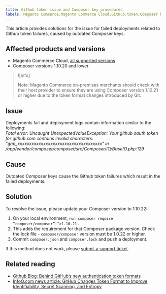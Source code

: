 ```yaml
---
title: Github token issue and Composer key procedures
labels: Magento Commerce,Magento Commerce Cloud,GitHub,token,Composer key,troubleshooting,failed deployment,fail,Git
---
```


This article provides solutions for the issue for failed deployments related to Github token failures, caused by outdated Composer keys.

## Affected products and versions

* Magento Commerce Cloud, [all supported versions](https://magento.com/sites/default/files/magento-software-lifecycle-policy.pdf)
* Composer versions 1.10.20 and lower

>![info]
>
>Note: Magento Commerce on-premises merchants should check with their host provider to ensure they are using Composer version 1.10.21 or higher due to the token format changes introduced by Git.


## Issue
 Deployments fail and deployment logs contain information similar to the following:<br>
 *Fatal error: Uncaught UnexpectedValueException: Your github oauth token for github.com contains invalid characters: "ghp_xxxxxxxxxxxxxxxxxxxxxxxxxxxxxxxxxxxx" in /app/vendor/composer/composer/src/Composer/IO/BaseIO.php:129*


## Cause

Outdated Composer keys cause the Github token failures which result in the failed deployments.

## Solution

To resolve the issue, please update your Composer version to 1.10.22:

1. On your local environment, `run composer require “composer/composer”:”>1.10.21` .
1. This adds the requirement for that Composer package version. Check the lock file - `composer/composer` version must be 1.0.22 or higher.
1. Commit `composer.json` and `composer.lock` and push a deployment.

If this method does not work, please [submit a support ticket](https://support.magento.com/hc/en-us/articles/360000913794#submit-ticket).


## Related reading

* [Github Blog: Behind GitHub’s new authentication token formats](https://github.blog/2021-04-05-behind-githubs-new-authentication-token-formats/)
* [InfoQ.com news article: GitHub Changes Token Format to Improve Identifiability, Secret Scanning, and Entropy](https://www.infoq.com/news/2021/04/github-new-token-format/)
